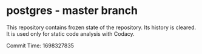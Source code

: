 # postgres - master branch

This repository contains frozen state of the repository.
Its history is cleared. It is used only for static code
analysis with Codacy.

Commit Time: 1698327835